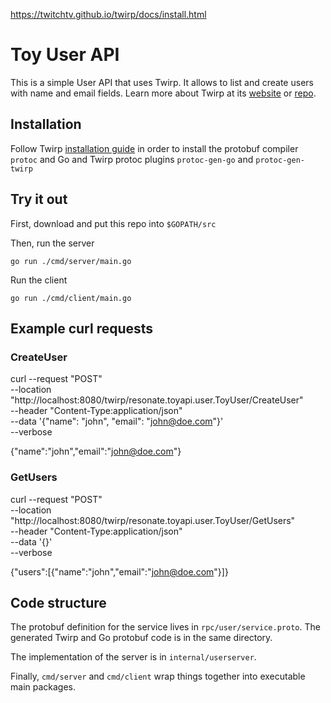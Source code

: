 https://twitchtv.github.io/twirp/docs/install.html


# Toy User API

This is a simple User API that uses Twirp. It allows to list and create users with name and email fields. Learn more about
Twirp at its [website](https://twitchtv.github.io/twirp/docs/intro.html) or
[repo](https://github.com/twitchtv/twirp).

## Installation

Follow Twirp [installation guide](https://twitchtv.github.io/twirp/docs/install.html) in order to install the protobuf compiler `protoc` and Go and Twirp protoc plugins `protoc-gen-go` and `protoc-gen-twirp`

## Try it out

First, download and put this repo into `$GOPATH/src`

Then, run the server
```
go run ./cmd/server/main.go
```

Run the client
```
go run ./cmd/client/main.go
```

## Example curl requests

### CreateUser
curl --request "POST" \
     --location "http://localhost:8080/twirp/resonate.toyapi.user.ToyUser/CreateUser" \
     --header "Content-Type:application/json" \
     --data '{"name": "john", "email": "john@doe.com"}' \
     --verbose

{"name":"john","email":"john@doe.com"}

### GetUsers
curl --request "POST" \
     --location "http://localhost:8080/twirp/resonate.toyapi.user.ToyUser/GetUsers" \
     --header "Content-Type:application/json" \
     --data '{}' \
     --verbose

{"users":[{"name":"john","email":"john@doe.com"}]}

## Code structure

The protobuf definition for the service lives in
`rpc/user/service.proto`.
The generated Twirp and Go protobuf code is in the same directory.

The implementation of the server is in `internal/userserver`.

Finally, `cmd/server` and `cmd/client` wrap things together into executable main
packages.
